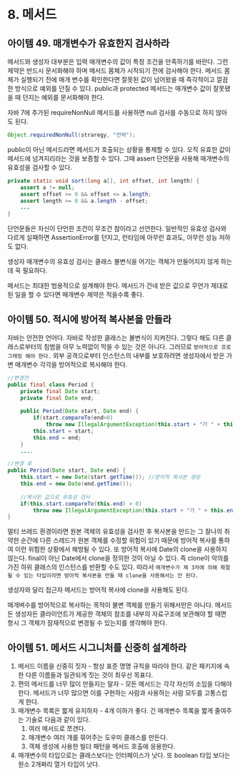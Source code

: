 # 8. 메서드

## 아이템 49. 매개변수가 유효한지 검사하라
메서드와 생성자 대부분은 입력 매개변수의 값이 특정 조건을 만족하기를 바란다. 그런 제약은 반드시 문서화해야 하며 메서드 몸체가 시작되기 전에 검사해야 한다. 메서드 몸체가 실행되기 전에 매개 변수를 확인한다면 잘못된 값이 넘어왔을 때 즉각적이고 깔끔한 방식으로 예외를 던질 수 있다. public과 protected 메서드는 매개변수 값이 잘못됐을 때 던지는 예외를 문서화해야 한다. 

자바 7에 추가된 requireNonNull 메서드를 사용하면 null 검사를 수동으로 하지 않아도 된다.

```java
Object.requiredNonNull(straregy, "전략");
```

public이 아닌 메서드라면 메서드가 호출되는 상황을 통제할 수 있다. 오직 유효한 값이 메서드에 넘겨지리라는 것을 보증할 수 있다. 그때 assert 단언문을 사용해 매개변수의 유효성을 검사할 수 있다.

```java
private static void sort(long a[], int offset, int length) {
    assert a != null;
    assert offset >= 0 && offset <= a.length;
    assert length >= 0 && a.length - offset;
    ...
}
```
단언문들은 자신이 단언한 조건이 무조건 참이라고 선언한다. 일반적인 유효성 검사와 다르게 실패하면 AssertionError를 던지고, 런타임에 아무런 효과도, 아무런 성능 저하도 없다.

생성자 매개변수의 유효성 검사는 클래스 불변식을 어기는 객체가 만들어지지 않게 하는데 꼭 필요하다.

메서드는 최대한 범용적으로 설계해야 한다. 메서드가 건네 받은 값으로 무언가 제대로 된 일을 할 수 있다면 매개변수 제약은 적을수록 좋다.

## 아이템 50. 적시에 방어적 복사본을 만들라
자바는 안전한 언어다. 자바로 작성한 클래스는 불변식이 지켜진다. 그렇다 해도 다른 클래스로부터의 침범을 아무 노력없이 막을 수 있는 것은 아니다. 그러므로 `방어적으로 프로그래밍 해야 한다.` 외부 공격으로부터 인스턴스의 내부를 보호하려면 생성자에서 받은 가변 매개변수 각각을 방어적으로 복사해야 한다.

```java
//변경전
public final class Period {
    private final Date start;
    private final Date end;
    
    public Period(Date start, Date end) {
        if(start.compareTo(end>0)
            throw new IllegalArgumentException(this.start + "가 " + this.end + "보다 늦다.")
        this.start = start;
        this.end = end;
    }
    ....

//변경 후
public Period(Date start, Date end) {
    this.start = new Date(start.getTime()); //방어적 복사본 생성
    this.end = new Date(end.getTime());
    
    //복사된 값으로 유효성 검사
    if(this.start.compareTo(this.end) > 0)
        throw new IllegalArgumentException(this.start + "가 " + this.end + "보다 늦다."); 
}
```
멀티 쓰레드 환경이라면 원본 객체의 유효성을 검사한 후 복사본을 만드는 그 찰나의 취약한 순간에 다른 스레드가 원본 객체를 수정할 위험이 있기 때문에 방어적 복사를 통하여 이런 위험한 상황에서 해방될 수 있다. 또 방어적 복사에 Date의 clone을 사용하지 않는다. final이 아닌 Date에서 clone을 정의한 것이 아닐 수 있다. 즉 clone이 악의를 가진 하위 클래스의 인스턴스를 반환할 수도 있다. 따라서 `매개변수가 제 3자에 의해 확잘될 수 있는 타입이라면 방어적 복사본을 만들 때 clone을 사용해서는 안 된다.`

생성자와 달리 접근자 메서드는 방어적 복사에 clone을 사용해도 된다.

매개벼수를 방어적으로 복사하는 목적이 불변 객체를 만들기 위해서만은 아니다. 메서드든 생성자든 클라이언트가 제공한 객체의 참조를 내부의 자료구조에 보관해야 할 때면 항시 그 객체가 잠재적으로 변경될 수 있는지를 생각해야 한다.

## 아이템 51. 메서드 시그니처를 신중히 설계하라
1. 메서드 이름을 신중히 짓자 - 항상 표준 명명 규칙을 따라야 한다. 같은 패키지에 속한 다른 이름들과 일관되게 짓는 것이 최우선 목표다.
2. 편의 메서드를 너무 많이 만들지는 말자 - 모든 메서드는 각각 자신의 소임을 다해야 한다. 메서드가 너무 많으면 이를 구현하는 사람과 사용하는 사람 모두를 고통스럽게 한다.
3. 매개변수 목록은 짧게 유지하자 - 4개 이하가 좋다. 긴 매개변수 목록을 짧게 줄여주는 기술로 다음과 같이 있다.
   1. 여러 메서드로 쪼갠다.
   2. 매개변수 여러 개를 묶어주는 도우미 클래스를 만든다.
   3. 객체 생성에 사용한 빌더 패턴을 메서드 호출에 응용한다.
4. 매개변수의 타입으로는 클래스보다는 인터페이스가 낫다. 또 boolean 타입 보다는 원소 2개짜리 열거 타입이 낫다.